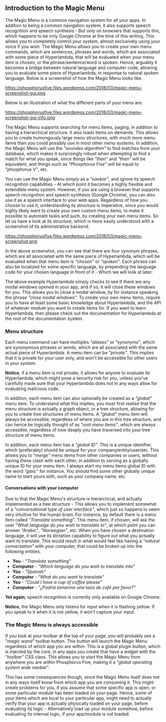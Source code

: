 ## Introduction to the Magic Menu

The Magic Menu is a common navigation system for all your apps. In addition to being a common navigation
system, it also supports speech recognition and speech synthesis - But only on browsers that supports this,
which happens to be only Google Chrome at the time of this writing. This allows you to completely control
your system, almost exclusively using your voice if you wish. The Magic Menu allows you to create your own
menu commands, which are sentences, phrases and words, which are associated with some piece of Hyperlambda,
that will be evaluated when your menu item is chosen, or the phrase/sentence/word is spoken. Hence, arguably
it becomes a bridge between natural language and computer code, allowing you to evaluate some piece of 
Hyperlambda, in response to natural spoken language. Below is a screenshot of how the Magic Menu looks like.

https://phosphorusfive.files.wordpress.com/2018/03/magic-menu-screenshot-gui.png

Below is an illustration of what the different parts of your menu are.

https://phosphorusfive.files.wordpress.com/2018/03/magic-menu-screenshot-gui-info.png

The Magic Menu supports searching for menu items, paging, in addition to having a hierarchical structure.
It also loads items on demands. This allows you to create humongously large menu structures,
with much more menu items than you could possibly use in most other menu systems. In addition, the Magic Menu
will use the _"soundex algorithm"_ to find matches from your database, which makes it surprisingly robust
when attempting to find a match for what you speak, since things like _"then"_ and _"than"_ will be equivalent,
and things such as _"Phosphorus Five"_ will be equal to _"phosphorus V"_, etc.

You can use the Magic Menu simply as a _"navbar"_, and ignore its speech recognition capabilities - At
which point it becomes a highly flexible and extendible menu system. However, if you are using a browser that
supports speech recognition and speech synthesis (Google Chrome), you can also use it as a speech
interface to your web apps. Regardless of how you choose to use it, understanding its structure is imperative,
since you would highly likely want to create your own custom menu items, to make it possible to automate tasks
and such, by creating your own menu items. So let us have a look at its structure, which is more easily
understood with a screenshot of its administrative backend.

https://phosphorusfive.files.wordpress.com/2018/03/magic-menu-screenshot.png

In the above screenshot, you can see that there are four synonym phrases, which are all associated with
the same piece of Hyperlambda, which will be evaluated when that menu item is _"chosen"_ or _"spoken"_.
Each phrase can also be localized for some specific language, by prepending the language code for your
chosen language in front of it - Which we will look at later.

The above example Hyperlambda simply checks to see if there are any modal windows opened in your app,
and if so, it will close these windows for you. This allows you to close a modal window, by for instance
speaking the phrase _"close modal windows"_. To create your own menu items, require you to have at least
some basic knowledge about Hyperlambda, and the API of whatever module you want to create items for.
If you want to learn Hyperlambda, then please check out the documentation for Hyperlambda at the root
of the documentation system.

### Menu structure

Each menu command can have multiples _"aliases"_ or _"synonyms"_, which are synonymous phrases or words,
which are all associated with the same actual piece of Hyperlambda. A menu item can be _"private"_. This
implies that it is private for your user only, and won't be accessible for other users in your system.

**Notice**, if a menu item is not private, it allows for anyone to evaluate its Hyperlambda, which might
pose a security risk for you, unless you've carefully made sure that your Hyperlambda does not in any
ways allow for evaluating malicious code.

In addition, each menu item can also optionally be created as a _"global"_ menu item. To understand what
this implies, you must first realise that the menu structure is actually a graph object, or a tree structure,
allowing for you to create tree structures of menu items. A _"global"_ menu item will always be accessible,
regardless of where you are in this tree structure, and can hence be logically thought of as _"root menu items"_,
which are always accessible, regardless of how deeply you have traversed into your tree structure of menu items.

In addition, each menu item has a _"global ID"_. This is a unique identifier, which (preferably) should be
unique for your company/entity/user/etc. This allows you to _"merge"_ menu items from other companies or
users, without having these clash with each other, in addition to serving as a globally unique ID for
your menu item. I always start my menu items global ID with the word _"gaia."_ for instance. You should
find some other globally unique name to start yours with, such as your company name, etc.

#### Conversations with your computer

Due to that the Magic Menu's structure is hierarchical, and actually implemented as a tree structure -
This allows you to implement somewhat of a _"conversational type of user interface"_, which just so happens
to seem very intuitive for the human brain. For instance, by default there is a menu item called _"Translate something"_.
This menu item, if chosen, will ask the user _"What language do you wish to translate to"_, at which point
you can answer _"Arabic"_, _"Norwegian"_, etc. When you have chosen a destination language, it will use its
dictation capability to figure out what you actually want to translate. This would result in what would feel
like having a _"natural conversation"_ with your computer, that could be broken up into the following entities.

* __You__ - _"Translate something"_
* __Computer__ - _"Which language do you wish to translate into"_
* __You__ - _"Spanish"_
* __Computer__ - _"What do you want to translate"_
* __You__ - _"Could I have a cup of coffee please"_
* __Computer__ - _"¿Podría tomarme una taza de café por favor?"_

**Yet again**, speech recognition is currently only available on Google Chrome.

**Notice**, the Magic Menu only listens for input when it is flashing yellow. If you speak to it when it
is not yellow, it won't capture your input.

### The Magic Menu is always accessible

If you look at your toolbar at the top of your page, you will probably see a _"magic wand"_ toolbar button.
This button will launch the Magic Menu regardless of which app you are within. This is a global plugin button,
which is injected by the core, in any apps you create that have a widget with the _"toolbar"_ CSS class.
This allows you to start the Magic Menu from anywhere you are within Phosphorus Five, making it a _"global
operating system wide navbar"_.

This has some consequences though, since the Magic Menu itself does not in any ways itself know from which
app you are consuming it. This might create problems for you, if you assume that some specific app is open,
or some particular module has been loaded on your page. Hence, some of your items which are local to your
particular app, might need to actually verify that your app is actually physically loaded on your page, before
evaluating its logic - Alternatively load up your module somehow, before evaluating its internal logic, if your
app/module is not loaded.

